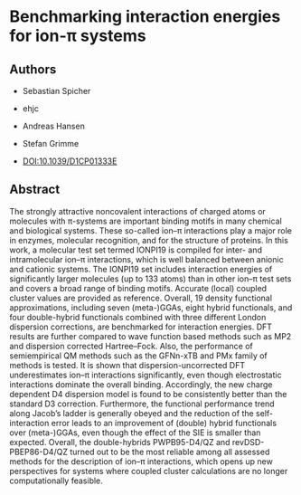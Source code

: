 # Benchmarking interaction energies for ion-π systems

## Authors

- Sebastian Spicher
- ehjc
- Andreas Hansen
- Stefan Grimme

- [DOI:10.1039/D1CP01333E](https://doi.org/10.1039/D1CP01333E)

## Abstract

The strongly attractive noncovalent interactions of charged atoms or molecules with π-systems are important binding motifs in many chemical and biological systems.
These so-called ion–π interactions play a major role in enzymes, molecular recognition, and for the structure of proteins.
In this work, a molecular test set termed IONPI19 is compiled for inter- and intramolecular ion–π interactions, which is well balanced between anionic and cationic systems.
The IONPI19 set includes interaction energies of significantly larger molecules (up to 133 atoms) than in other ion–π test sets and covers a broad range of binding motifs.
Accurate (local) coupled cluster values are provided as reference.
Overall, 19 density functional approximations, including seven (meta-)GGAs, eight hybrid functionals, and four double-hybrid functionals combined with three different London dispersion corrections, are benchmarked for interaction energies.
DFT results are further compared to wave function based methods such as MP2 and dispersion corrected Hartree–Fock.
Also, the performance of semiempirical QM methods such as the GFNn-xTB and PMx family of methods is tested.
It is shown that dispersion-uncorrected DFT underestimates ion–π interactions significantly, even though electrostatic interactions dominate the overall binding.
Accordingly, the new charge dependent D4 dispersion model is found to be consistently better than the standard D3 correction.
Furthermore, the functional performance trend along Jacob’s ladder is generally obeyed and the reduction of the self-interaction error leads to an improvement of (double) hybrid functionals over (meta-)GGAs, even though the effect of the SIE is smaller than expected.
Overall, the double-hybrids PWPB95-D4/QZ and revDSD-PBEP86-D4/QZ turned out to be the most reliable among all assessed methods for the description of ion–π interactions, which opens up new perspectives for systems where coupled cluster calculations are no longer computationally feasible.
